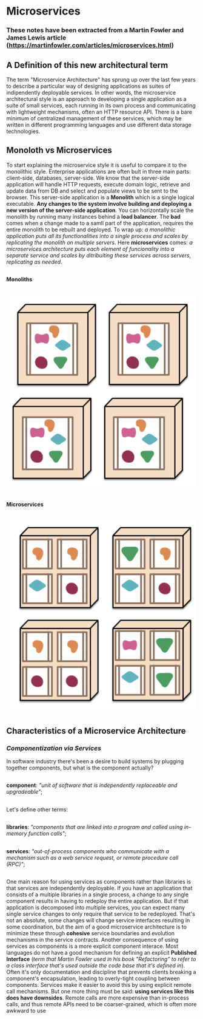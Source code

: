 # Microservices
### These notes have been extracted from a Martin Fowler and James Lewis article (https://martinfowler.com/articles/microservices.html)


## A Definition of this new architectural term
The term "Microservice Architecture" has sprung up over the last few years to describe a particular way of designing applications as suites of indipendently deployable services. In other words, the microservice architectural style is an approach to developing a single application as a suite of small services, each running in its own process and communicating with lightweight mechanisms, often an HTTP resource API. There is a bare minimum of centralized management of these services, which may be written in different programming languages and use different data storage technologies.
## Monoloth vs Microservices
To start explaining the microservice style it is useful to compare it to the monolithic style. Enterprise applications are often bult in three main parts: client-side, databases, server-side. We know that the server-side application will handle HTTP requests, execute domain logic, retrieve and update data from DB and select and populate views to be sent to the browser. This server-side application is a **Monolith** which is a single logical executable. **Any changes to the system involve building and deploying a new version of the server-side application**. You can horizontally scale the monolith by running many instances behind a **load balancer**. The **bad** comes when a change made to a samll part of the application, requires the entire monolith to be rebuilt and deployed. To wrap up: *a monolithic application puts all its functionalities into a single process and scales by replicating the monolith on multiple servers*. Here **microservices** comes: *a microservices architecture puts each element of funcionality into a separate service and scales by ditribuiting these services across servers, replicating as needed*.
##
**Monoliths**
## ![](./imgs/monoliths.png)
##
**Microservices**
## ![](./imgs/microservices.png)
## **Characteristics of a Microservice Architecture**
### *Componentization via Services*
In software industry there's been a desire to build systems by plugging together components, but what is the component actually? 
##
**component**: *"unit of software that is independently replaceable and upgradeable"*;
##
Let's define other terms: 
##
**libraries**: *"components that are linked into a program and called using in-memory function calls"*;
##
 **services**: *"out-of-process components who communicate with a mechanism such as a web service request, or remote procedure call (RPC)"*;
 ##
 One main reason for using services as components rather than libraries is that services are independently deployable. If you have an application that consists of a multiple libraries in a single process, a change to any single component results in having to redeploy the entire application. But if that application is decomposed into multiple services, you can expect many single service changes to only require that service to be redeployed. That's not an absolute, some changes will change service interfaces resulting in some coordination, but the aim of a good microservice architecture is to minimize these through **cohesive** service boundaries and evolution mechanisms in the service contracts. Another consequence of using services as components is a more explicit component interace. Most languages do not have a good mechanism for defining an explicit **Published Interface** (*term that Martin Fowler used in his book "Refactoring" to refer to a class interface that's used outside the code base that it's defined in*). Often it's only documentation and discipline that prevents clients breaking a component's encapsulation, leading to overly-tight coupling between components. Services make it easier to avoid this by using explicit remote call mechanisms. But one more thing must be said: **using services like this does have downsides**. Remote calls are more expensive than in-process calls, and thus remote APIs need to be coarser-grained, which is often more awkward to use